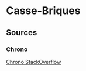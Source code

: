 # Casse-Briques

## Sources
### Chrono
[Chrono StackOverflow]( https://stackoverflow.com/questions/728068/how-to-calculate-a-time-difference-in-c)
